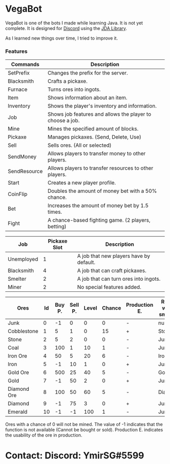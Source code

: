 # VegaBot
VegaBot is one of the bots I made while learning Java. It is not yet complete.
It is designed for [Discord](https://discord.com/) using the [JDA Library](https://github.com/DV8FromTheWorld/JDA).

As I learned new things over time, I tried to improve it.

### Features

Commands  | Description 
------------- | ------------- 
SetPrefix  | Changes the prefix for the server.
Blacksmith  | Crafts a pickaxe.
Furnace  | Turns ores into ingots.
Item  | Shows information about an item.
Inventory  | Shows the player's inventory and information.
Job | Shows job features and allows the player to choose a job.
Mine | Mines the specified amount of blocks.
Pickaxe | Manages pickaxes. (Send, Delete, Use)
Sell | Sells ores. (All or selected)
SendMoney | Allows players to transfer money to other players.
SendResource | Allows players to transfer resources to other players.
Start | Creates a new player profile.
CoinFlip | Doubles the amount of money bet with a 50% chance.
Bet | Increases the amount of money bet by 1.5 times.
Fight | A chance-based fighting game. (2 players, betting)

Job  | Pickaxe Slot | Description 
------------- | ------------- | -------------
Unemployed | 1 | A job that new players have by default.
Blacksmith | 4 | A job that can craft pickaxes.
Smelter | 2 | A job that can turn ores into ingots.
Miner | 2 | No special features added.

Ores  | Id | Buy P. | Sell P.  | Level  | Chance  | Production E.  | Result when smelted
------------- | ------------- | ------------- | ------------- | ------------- | ------------- | ------------- | -------------
Junk | 0 | -1 | 0 | 0 | 0 | - | null
Cobblestone | 1 | 5 | 1 | 0 | 15 | + | Stone
Stone | 2 | 5 | 2 | 0 | 0 | - | Junk
Coal | 3 | 100 | 1 | 10 | 1 | - | Junk
Iron Ore | 4 | 50 | 5 | 20 | 6 | - | Iron
Iron | 5 | -1 | 10 | 1 | 0 | + | Junk
Gold Ore | 6 | 500 | 25 | 40 | 5 | - | Gold
Gold | 7 | -1 | 50 | 2 | 0 | + | Junk
Diamond Ore | 8 | 100 | 50 | 60 | 5 | - | Diamond
Diamond | 9 | -1 | 75 | 3 | 0 | + | Junk
Emerald | 10 | -1 | -1 | 100 | 1 | - | Junk

Ores with a chance of 0 will not be mined. The value of -1 indicates that the function is not available (Cannot be bought or sold). Production E. indicates the usability of the ore in production.

# Contact: Discord: YmirSG#5599
